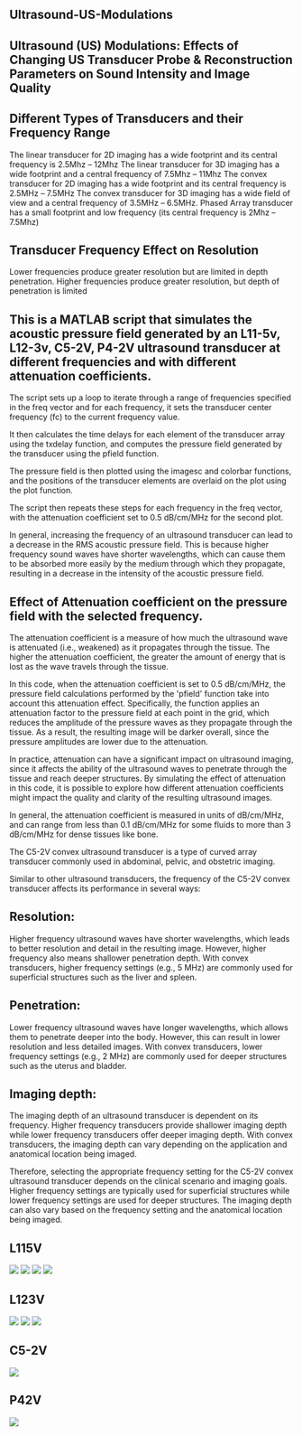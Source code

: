 ## Ultrasound-US-Modulations

## Ultrasound (US) Modulations: Effects of Changing US Transducer Probe &amp; Reconstruction Parameters on Sound Intensity and Image Quality
## Different Types of Transducers and their Frequency Range
The linear transducer for 2D imaging has a wide footprint and its central frequency is 2.5Mhz – 12Mhz
The linear transducer for 3D imaging has a wide footprint and a central frequency of 7.5Mhz – 11Mhz
The convex transducer for 2D imaging has a wide footprint and its central frequency is 2.5MHz – 7.5MHz
The convex transducer for 3D imaging has a wide field of view and a central frequency of 3.5MHz – 6.5MHz.
Phased Array transducer has a small footprint and low frequency (its central frequency is 2Mhz – 7.5Mhz)

## Transducer Frequency Effect on Resolution
Lower frequencies produce greater resolution but are limited in depth penetration.
Higher frequencies produce greater resolution, but depth of penetration is limited

## This is a MATLAB script that simulates the acoustic pressure field generated by an L11-5v, L12-3v, C5-2V, P4-2V ultrasound  transducer at different frequencies and with different attenuation coefficients.

The script sets up a loop to iterate through a range of frequencies specified in the freq vector and for each frequency, it sets the transducer center frequency (fc) to the current frequency value.

It then calculates the time delays for each element of the transducer array using the txdelay function, and computes the pressure field generated by the transducer using the pfield function.

The pressure field is then plotted using the imagesc and colorbar functions,  and the positions of the transducer elements are  overlaid on the plot using the plot function.

The script then repeats these steps for each frequency in the freq vector, with the attenuation coefficient set to 0.5 dB/cm/MHz for the second plot.

In general, increasing the frequency of an ultrasound transducer can lead to a decrease in the RMS acoustic pressure field. This is because higher frequency sound waves have shorter wavelengths, which can cause them to be absorbed more easily  by the medium through which they propagate, resulting in a decrease in the intensity of the acoustic pressure field. 

## Effect of Attenuation coefficient on the pressure field with the selected frequency.

The attenuation coefficient is a measure of how much the ultrasound wave is attenuated (i.e., weakened) as it propagates through the tissue. The higher the attenuation coefficient, the greater the amount of energy that  is lost as the wave travels through the tissue.

In this code, when the attenuation coefficient is set to 0.5 dB/cm/MHz, the pressure field calculations performed by the 'pfield' function take into account this attenuation effect. Specifically, the function applies an attenuation factor to the pressure field at each point in the grid, which reduces the amplitude of the pressure waves as they propagate through the tissue. As a result, the resulting image will be darker overall, since the pressure amplitudes are lower due to the attenuation.

In practice, attenuation can have a significant impact on ultrasound imaging, since it affects the ability of the ultrasound waves to penetrate through the tissue and reach deeper structures. By simulating the effect of attenuation in this code, it is possible to explore how different attenuation coefficients might impact the quality and clarity of the resulting ultrasound images.

In general, the attenuation coefficient is measured in units of dB/cm/MHz, and can range from less than 0.1 dB/cm/MHz for some fluids to more than 3 dB/cm/MHz for dense tissues like bone.

The C5-2V convex ultrasound transducer is a type of curved array transducer commonly used in abdominal, pelvic, and obstetric imaging.

Similar to other ultrasound transducers, the frequency of the C5-2V convex transducer affects its performance in several ways:

## Resolution: 
Higher frequency ultrasound waves have shorter wavelengths, which leads to better resolution and detail in the resulting image. However, higher frequency also means shallower penetration depth. With convex transducers, higher frequency settings (e.g., 5 MHz) are commonly used for superficial structures such as the liver and spleen.

## Penetration: 
Lower frequency ultrasound waves have longer wavelengths, which allows them to penetrate deeper into the body. However, this can result in lower resolution and less detailed images. With convex transducers, lower frequency settings (e.g., 2 MHz) are commonly used for deeper structures such as the uterus and bladder.

## Imaging depth:
The imaging depth of an ultrasound transducer is dependent on its frequency. Higher frequency transducers provide shallower imaging depth while lower frequency transducers offer deeper imaging depth. With convex transducers, the imaging depth can vary depending on the application and anatomical location being imaged.

Therefore, selecting the appropriate frequency setting for the C5-2V convex ultrasound transducer depends on the clinical scenario and imaging goals. Higher frequency settings are typically used for superficial structures while lower frequency settings are used for deeper structures. The imaging depth can also vary based on the frequency setting and the anatomical location being imaged.

## L115V
![](/L115V/0.1/all.gif)
![](/L115V/0.5/all.gif)
![](/L115V/1.5/all.gif)
![](/L115V/2.5/all.gif)

## L123V
![](/L123V/0.3/all.gif)
![](/L123V/1.5/all.gif)
![](/L123V/3/all.gif)

## C5-2V
![](/C5-2V/no_att/all.gif)

## P42V
![](/P42V/no_att/all.gif)

